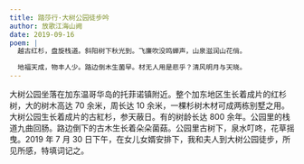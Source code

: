 ```yaml
---
title: 踏莎行·大树公园徒步吟
author: 放歌江海山阙
date: 2019-09-16
poem: |
  越古红杉，盘旋栈道。斜阳树下秋光到。飞廉吹没鸣蝉声，山泉滋润山花俏。

  地福天成，物丰人少。路边倒木生菌早。材无人用是悲乎？清风明月与天晓。
---
```


大树公园坐落在加东温哥华岛的托菲诺镇附近。整个加东地区生长着成片的红杉树，大的树木高达 70 余米，周长达 10 余米，一棵杉树木材可成两栋别墅之用。大树公园生长着成片的古紅杉，参天蔽日。有的树龄长达 800 余年。公园里的栈道九曲回肠。路边倒下的古木生长着朵朵菌菇。公园里古树下，泉水叮咚，花草摇曳。2019 年 7 月 30 日下午，在女儿女婿安排下，我和夫人到大树公园徒步，所见所感，特填词记之。
